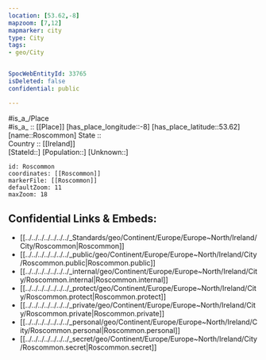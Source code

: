 ```yaml
---
location: [53.62,-8] 
mapzoom: [7,12] 
mapmarker: city 
type: City
tags:
- geo/City


SpocWebEntityId: 33765
isDeleted: false
confidential: public

---
```

#is_a_/Place  
#is_a_ :: [[Place]] 
[has_place_longitude::-8] 
[has_place_latitude::53.62] 
[name::Roscommon] 
State ::  
Country :: [[Ireland]]  
[StateId::] 
[Population::] 
[Unknown::] 


```leaflet
id: Roscommon
coordinates: [[Roscommon]] 
markerFile: [[Roscommon]] 
defaultZoom: 11 
maxZoom: 18
```


## Confidential Links & Embeds: 
- [[../../../../../../../_Standards/geo/Continent/Europe/Europe~North/Ireland/City/Roscommon|Roscommon]] 
- [[../../../../../../../_public/geo/Continent/Europe/Europe~North/Ireland/City/Roscommon.public|Roscommon.public]] 
- [[../../../../../../../_internal/geo/Continent/Europe/Europe~North/Ireland/City/Roscommon.internal|Roscommon.internal]] 
- [[../../../../../../../_protect/geo/Continent/Europe/Europe~North/Ireland/City/Roscommon.protect|Roscommon.protect]] 
- [[../../../../../../../_private/geo/Continent/Europe/Europe~North/Ireland/City/Roscommon.private|Roscommon.private]] 
- [[../../../../../../../_personal/geo/Continent/Europe/Europe~North/Ireland/City/Roscommon.personal|Roscommon.personal]] 
- [[../../../../../../../_secret/geo/Continent/Europe/Europe~North/Ireland/City/Roscommon.secret|Roscommon.secret]] 

